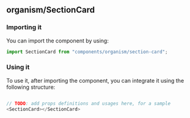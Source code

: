 ## organism/SectionCard

<!-- TODO: add a description here! -->

### Importing it

You can import the component by using:

```js
import SectionCard from "components/organism/section-card";
```

### Using it

To use it, after importing the component, you can integrate it using the following structure:

```js

// TODO: add props definitions and usages here, for a sample
<SectionCard></SectionCard>

```
